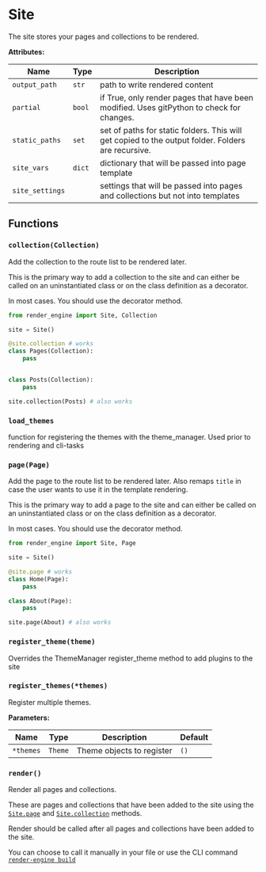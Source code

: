 # Site

The site stores your pages and collections to be rendered.

**Attributes:**

| Name | Type | Description |
| --- | --- | --- |
| `output_path` | `str` |path to write rendered content |
| `partial` | `bool` |if True, only render pages that have been modified. Uses gitPython to check for changes. |
| `static_paths` | `set` |set of paths for static folders. This will get copied to the output folder. Folders are recursive. |
| `site_vars` | `dict` |dictionary that will be passed into page template |
| `site_settings` |  |settings that will be passed into pages and collections but not into templates |

## Functions

### `collection(Collection)`

Add the collection to the route list to be rendered later.

This is the primary way to add a collection to the site and
can either be called on an uninstantiated class or on the class definition as a decorator.

In most cases. You should use the decorator method.

```Python
from render_engine import Site, Collection

site = Site()

@site.collection # works
class Pages(Collection):
    pass


class Posts(Collection):
    pass

site.collection(Posts) # also works
```

### `load_themes`

function for registering the themes with the theme_manager.
Used prior to rendering and cli-tasks

### `page(Page)`

Add the page to the route list to be rendered later.
Also remaps `title` in case the user wants to use it in the template rendering.

This is the primary way to add a page to the site and can either be called
on an uninstantiated class or on the class definition as a decorator.

In most cases. You should use the decorator method.

```Python
from render_engine import Site, Page

site = Site()

@site.page # works
class Home(Page):
    pass

class About(Page):
    pass

site.page(About) # also works
```

### `register_theme(theme)`

Overrides the ThemeManager register_theme method to add plugins to the site

### `register_themes(*themes)`

Register multiple themes.

**Parameters:**

| Name | Type | Description | Default |
| --- | --- | --- | --- |
| `*themes` | `Theme` |Theme objects to register | `()` |

### `render()`

Render all pages and collections.

These are pages and collections that have been added to the site using
the [`Site.page`](../site?id=page)
and [`Site.collection`](../site?id=collection) methods.

Render should be called after all pages and collections have been added to the site.

You can choose to call it manually in your file or
use the CLI command [`render-engine build`](../cli?id=build)
